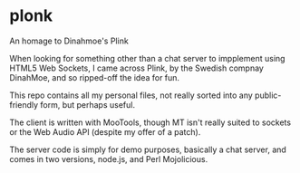 plonk
=====

An homage to Dinahmoe's Plink

When looking for something other than a chat server to impplement using HTML5 Web Sockets,
I came across Plink, by the Swedish compnay DinahMoe, and so ripped-off the idea for fun.

This repo contains all my personal files, not really sorted into any public-friendly form,
but perhaps useful.

The client is written with MooTools, though MT isn't really suited to sockets or
the Web Audio API (despite my offer of a patch).

The server code is simply
for demo purposes, basically a chat server, and comes in two versions, node.js, and Perl Mojolicious.
